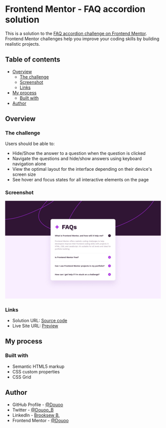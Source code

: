 # Frontend Mentor - FAQ accordion solution

This is a solution to the [FAQ accordion challenge on Frontend Mentor](https://www.frontendmentor.io/challenges/faq-accordion-wyfFdeBwBz). Frontend Mentor challenges help you improve your coding skills by building realistic projects. 

## Table of contents

- [Overview](#overview)
  - [The challenge](#the-challenge)
  - [Screenshot](#screenshot)
  - [Links](#links)
- [My process](#my-process)
  - [Built with](#built-with)
- [Author](#author)


## Overview

### The challenge

Users should be able to:

- Hide/Show the answer to a question when the question is clicked
- Navigate the questions and hide/show answers using keyboard navigation alone
- View the optimal layout for the interface depending on their device's screen size
- See hover and focus states for all interactive elements on the page

### Screenshot

![Desktop view](screenshot/desktop.png)

### Links

- Solution URL: [Source code](https://github.com/Douoo/frontendmentor_challenges/tree/main/faq-accordion-main)
- Live Site URL: [Preview](https://douoo.github.io/frontendmentor_challenges/faq-accordion-main)

## My process

### Built with

- Semantic HTML5 markup
- CSS custom properties
- CSS Grid

## Author

- GitHub Profile - [@Douoo](https://github.com/douoo) 
- Twitter - [@Douoo_B](https://twitter.com/douoo_b)
- LinkedIn - [Brooksew B.](https://www.linkedin.com/in/brooksewb/)
- Frontend Mentor - [@Douoo](https://www.frontendmentor.io/profile/douoo)

